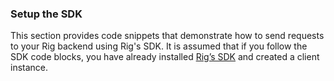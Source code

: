 ### Setup the SDK
This section provides code snippets that demonstrate how to send requests to your Rig backend using Rig's SDK. It is assumed that if you follow the SDK code blocks, you have already installed [Rig’s SDK](/sdks/overview) and created a client instance.